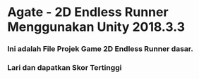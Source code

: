 # Agate - 2D Endless Runner Menggunakan Unity 2018.3.3
### Ini adalah File Projek Game 2D Endless Runner dasar.
### Lari dan dapatkan Skor Tertinggi 
